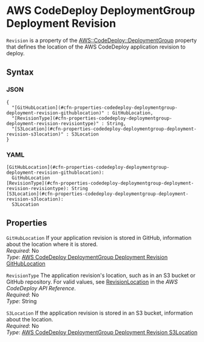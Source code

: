 # AWS CodeDeploy DeploymentGroup Deployment Revision<a name="aws-properties-codedeploy-deploymentgroup-deployment-revision"></a>

`Revision` is a property of the [AWS::CodeDeploy::DeploymentGroup](aws-resource-codedeploy-deploymentgroup.md) property that defines the location of the AWS CodeDeploy application revision to deploy\.

## Syntax<a name="w3ab2c21c14d411b5"></a>

### JSON<a name="aws-properties-codedeploy-deploymentgroup-deployment-revision-syntax.json"></a>

```
{
  "[GitHubLocation](#cfn-properties-codedeploy-deploymentgroup-deployment-revision-githublocation)" : GitHubLocation,
  "[RevisionType](#cfn-properties-codedeploy-deploymentgroup-deployment-revision-revisiontype)" : String,
  "[S3Location](#cfn-properties-codedeploy-deploymentgroup-deployment-revision-s3location)" : S3Location
}
```

### YAML<a name="aws-properties-codedeploy-deploymentgroup-deployment-revision-syntax.yaml"></a>

```
[GitHubLocation](#cfn-properties-codedeploy-deploymentgroup-deployment-revision-githublocation):
  GitHubLocation
[RevisionType](#cfn-properties-codedeploy-deploymentgroup-deployment-revision-revisiontype): String
[S3Location](#cfn-properties-codedeploy-deploymentgroup-deployment-revision-s3location):
  S3Location
```

## Properties<a name="w3ab2c21c14d411b7"></a>

`GitHubLocation`  <a name="cfn-properties-codedeploy-deploymentgroup-deployment-revision-githublocation"></a>
If your application revision is stored in GitHub, information about the location where it is stored\.  
*Required*: No  
*Type*: [AWS CodeDeploy DeploymentGroup Deployment Revision GitHubLocation](aws-properties-codedeploy-deploymentgroup-deployment-revision-githublocation.md)

`RevisionType`  <a name="cfn-properties-codedeploy-deploymentgroup-deployment-revision-revisiontype"></a>
The application revision's location, such as in an S3 bucket or GitHub repository\. For valid values, see [RevisionLocation](http://docs.aws.amazon.com/codedeploy/latest/APIReference/API_RevisionLocation.html) in the *AWS CodeDeploy API Reference*\.  
*Required*: No  
*Type*: String

`S3Location`  <a name="cfn-properties-codedeploy-deploymentgroup-deployment-revision-s3location"></a>
If the application revision is stored in an S3 bucket, information about the location\.  
*Required*: No  
*Type*: [AWS CodeDeploy DeploymentGroup Deployment Revision S3Location](aws-properties-codedeploy-deploymentgroup-deployment-revision-s3location.md)